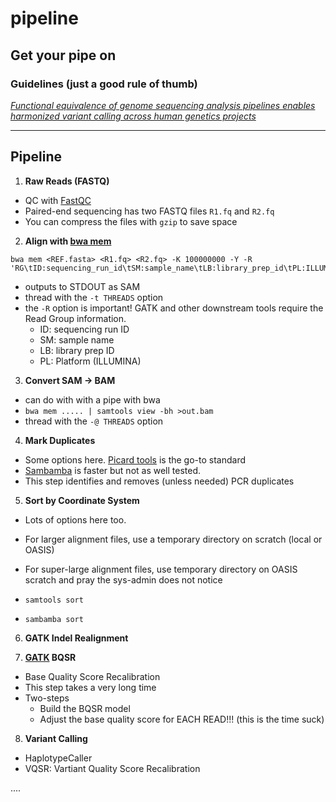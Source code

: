 # pipeline
Get your pipe on
--------------------

### Guidelines (just a good rule of thumb)

[*Functional equivalence of genome sequencing analysis pipelines enables harmonized variant calling across human genetics projects*](https://www.nature.com/articles/s41467-018-06159-4)

-----------

## Pipeline

1. **Raw Reads (FASTQ)**
  * QC with [FastQC](https://www.bioinformatics.babraham.ac.uk/projects/fastqc/)
  * Paired-end sequencing has two FASTQ files `R1.fq` and `R2.fq`
  * You can compress the files with `gzip` to save space
  
2. **Align with [bwa mem](http://bio-bwa.sourceforge.net/)**

```
bwa mem <REF.fasta> <R1.fq> <R2.fq> -K 100000000 -Y -R 'RG\tID:sequencing_run_id\tSM:sample_name\tLB:library_prep_id\tPL:ILLUMINA' 
```

  * outputs to STDOUT as SAM
  * thread with the `-t THREADS` option
  * the `-R` option is important! GATK and other downstream tools require the Read Group information.
    * ID: sequencing run ID
    * SM: sample name 
    * LB: library prep ID
    * PL: Platform (ILLUMINA)
  
3. **Convert SAM -> BAM**
  * can do with with a pipe with bwa
  * `bwa mem ..... | samtools view -bh >out.bam`
  * thread with the `-@ THREADS` option
  
4. **Mark Duplicates**
  * Some options here. [Picard tools](https://broadinstitute.github.io/picard/) is the go-to standard
  * [Sambamba](http://lomereiter.github.io/sambamba/) is faster but not as well tested. 
  * This step identifies and removes (unless needed) PCR duplicates
  
5. **Sort by Coordinate System** 
  * Lots of options here too. 
  * For larger alignment files, use a temporary directory on scratch (local or OASIS)
  * For super-large alignment files, use temporary directory on OASIS scratch and pray the sys-admin does not notice
  
  * `samtools sort` 
  * `sambamba sort`

6. **GATK Indel Realignment**

7. **[GATK](https://software.broadinstitute.org/gatk/) BQSR**
  * Base Quality Score Recalibration
  * This step takes a very long time
  * Two-steps
    * Build the BQSR model
    * Adjust the base quality score for EACH READ!!! (this is the time suck) 


8. **Variant Calling**
  * HaplotypeCaller
  * VQSR: Vartiant Quality Score Recalibration 

.... 

  
